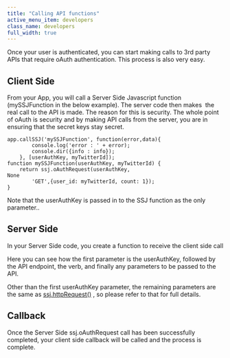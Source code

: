 ```yaml
---
title: "Calling API functions"
active_menu_item: developers
class_name: developers
full_width: true
---
```



Once your user is authenticated, you can start making calls to 3rd party APIs that require oAuth authentication. This process is also very easy.

## Client Side

From your App, you will call a Server Side Javascript function (mySSJFunction in the below example). The server code then makes  the real call to the API is made. The reason for this is security. The whole point of oAuth is security and by making API calls from the server, you are in ensuring that the secret keys stay secret.

    app.callSSJ('mySSJFunction', function(error,data){
            console.log('error : ' + error);
            console.dir({info : info});
        }, [userAuthKey, myTwitterId]);
    function mySSJFunction(userAuthKey, myTwitterId) {
        return ssj.oAuthRequest(userAuthKey, 
    None
            'GET',{user_id: myTwitterId, count: 1});
    }
   

Note that the userAuthKey is passed in to the SSJ function as the only parameter..

## Server Side

In your Server Side code, you create a function to receive the client side call

Here you can see how the first parameter is the userAuthKey, followed by the API endpoint, the verb, and finally any parameters to be passed to the API.

Other than the first userAuthKey parameter, the remaining parameters are the same as [ssj.httpRequest()](/developers/documentation/scripting-apis/server-side-api/ssj-object/web-service-calls/httprequest2) , so please refer to that for full details.

## Callback

Once the Server Side ssj.oAuthRequest call has been successfully completed, your client side callback will be called and the process is complete.

